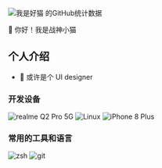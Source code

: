 ![我是好猫 的GitHub统计数据](https://github-readme-stats.vercel.app/api?username=ioit-aaa&show_icons=true&theme=nord&locale=cn)

:wave: 你好！我是战神小猫

## 个人介绍

- :art: 或许是个 UI designer

### 开发设备

![realme Q2 Pro 5G](https://img.shields.io/badge/realme%20Q2%20Pro%205G-%232E3440?style=for-the-badge&logo=Android&logoColor=%237590AD)
![Linux](https://img.shields.io/badge/Linux-%232E3440?style=for-the-badge&logo=Linux&logoColor=%237590AD)
![iPhone 8 Plus](https://img.shields.io/badge/iPhone%208%20Plus-%232E3440?style=for-the-badge&logo=Apple&logoColor=%237590AD)

### 常用的工具和语言

![zsh](https://img.shields.io/badge/zsh-%232E3440?style=for-the-badge&logo=zsh&logoColor=%237590AD)
![git](https://img.shields.io/badge/git-%232E3440?style=for-the-badge&logo=git&logoColor=%237590AD)
